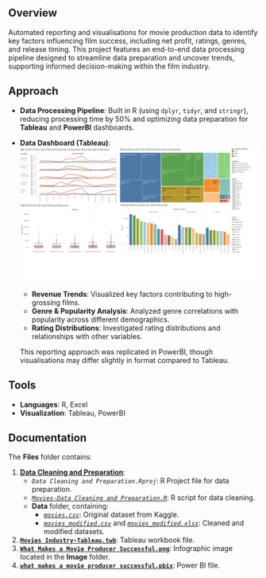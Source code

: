## **Overview**

Automated reporting and visualisations for movie production data to identify key factors influencing film success, including net profit, ratings, genres, and release timing. This project features an end-to-end data processing pipeline designed to streamline data preparation and uncover trends, supporting informed decision-making within the film industry.

## **Approach**

- **Data Processing Pipeline**: Built in R (using `dplyr`, `tidyr`, and `stringr`), reducing processing time by 50% and optimizing data preparation for **Tableau** and **PowerBI** dashboards.
- **Data Dashboard (Tableau)**:  
   ![Tableau Dashboard Pic](https://github.com/hawra-nawi/Movie_Production_Data_Visualisation/blob/main/Images/What%20Makes%20a%20Movie%20Producer%20Successful.png)
   
   - **Revenue Trends**: Visualized key factors contributing to high-grossing films.
   - **Genre & Popularity Analysis**: Analyzed genre correlations with popularity across different demographics.
   - **Rating Distributions**: Investigated rating distributions and relationships with other variables.

  This reporting approach was replicated in PowerBI, though visualisations may differ slightly in format compared to Tableau.

## **Tools**
- **Languages**: R, Excel
- **Visualization**: Tableau, PowerBI

## **Documentation**

The **Files** folder contains:

1. **[Data Cleaning and Preparation](https://github.com/hawra-nawi/Movie_Production_Data_Visualisation/tree/main/Files/Data%20Cleaning%20and%20Preparation)**:
    - *`Data Cleaning and Preparation.Rproj`*: R Project file for data preparation.
    - *[`Movies-Data Cleaning and Preparation.R`](https://github.com/hawra-nawi/Movie_Production_Data_Visualisation/blob/main/Files/Data%20Cleaning%20and%20Preparation/Movies-Data%20Cleaning%20and%20Preparation.R)*: R script for data cleaning.
    - **Data** folder, containing:
        - *[`movies.csv`](https://github.com/hawra-nawi/Movie_Production_Data_Visualisation/blob/main/Files/Data%20Cleaning%20and%20Preparation/Data/movies.csv)*: Original dataset from Kaggle.
        - *[`movies_modified.csv`](https://github.com/hawra-nawi/Movie_Production_Data_Visualisation/blob/main/Files/Data%20Cleaning%20and%20Preparation/Data/movies_modified.csv)* and *[`movies_modified.xlsx`](https://github.com/hawra-nawi/Movie_Production_Data_Visualisation/blob/main/Files/Data%20Cleaning%20and%20Preparation/Data/movies_modified.xlsx)*: Cleaned and modified datasets.
2. **[`Movies Industry-Tableau.twb`](https://github.com/hawra-nawi/Movie_Production_Data_Visualisation/blob/main/Files/Movies%20Industry-Tableau.twb)**: Tableau workbook file.
3. **[`What Makes a Movie Producer Successful.png`](https://github.com/hawra-nawi/Movie_Production_Data_Visualisation/blob/main/Images/What%20Makes%20a%20Movie%20Producer%20Successful.png)**: Infographic image located in the **Image** folder.
4. **[`what makes a movie producer successful.pbix`](https://github.com/hawra-nawi/Movie_Production_Data_Visualisation/blob/main/Files/what%20makes%20a%20movie%20producer%20successful.pbix)**: Power BI file.
